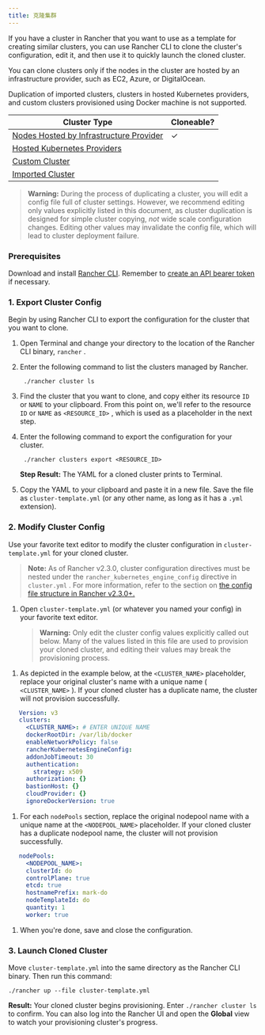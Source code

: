 ```yaml
---
title: 克隆集群
---
```


If you have a cluster in Rancher that you want to use as a template for creating similar clusters, you can use Rancher CLI to clone the cluster's configuration, edit it, and then use it to quickly launch the cloned cluster.

You can clone clusters only if the nodes in the cluster are hosted by an infrastructure provider, such as EC2, Azure, or DigitalOcean.

Duplication of imported clusters, clusters in hosted Kubernetes providers, and custom clusters provisioned using Docker machine is not supported.

| Cluster Type                                                                                   | Cloneable? |
| ---------------------------------------------------------------------------------------------- | ---------- |
| [Nodes Hosted by Infrastructure Provider](/docs/cluster-provisioning/rke-clusters/node-pools/) | ✓          |
| [Hosted Kubernetes Providers](/docs/cluster-provisioning/hosted-kubernetes-clusters/)          |            |
| [Custom Cluster](/docs/cluster-provisioning/custom-clusters/)                                  |            |
| [Imported Cluster](/docs/cluster-provisioning/imported-clusters/)                              |            |

> **Warning:** During the process of duplicating a cluster, you will edit a config file full of cluster settings. However, we recommend editing only values explicitly listed in this document, as cluster duplication is designed for simple cluster copying, _not_ wide scale configuration changes. Editing other values may invalidate the config file, which will lead to cluster deployment failure.

### Prerequisites

Download and install [Rancher CLI](/docs/cli). Remember to [create an API bearer token](/docs/user-settings/api-keys) if necessary.

### 1. Export Cluster Config

Begin by using Rancher CLI to export the configuration for the cluster that you want to clone.

1. Open Terminal and change your directory to the location of the Rancher CLI binary, `rancher` .

1. Enter the following command to list the clusters managed by Rancher.

        ./rancher cluster ls

1. Find the cluster that you want to clone, and copy either its resource `ID` or `NAME` to your clipboard. From this point on, we'll refer to the resource `ID` or `NAME` as `<RESOURCE_ID>` , which is used as a placeholder in the next step.

1. Enter the following command to export the configuration for your cluster.

        ./rancher clusters export <RESOURCE_ID>

    **Step Result:** The YAML for a cloned cluster prints to Terminal.

1. Copy the YAML to your clipboard and paste it in a new file. Save the file as `cluster-template.yml` (or any other name, as long as it has a `.yml` extension).

### 2. Modify Cluster Config

Use your favorite text editor to modify the cluster configuration in `cluster-template.yml` for your cloned cluster.

> **Note:** As of Rancher v2.3.0, cluster configuration directives must be nested under the `rancher_kubernetes_engine_config` directive in `cluster.yml` . For more information, refer to the section on [the config file structure in Rancher v2.3.0+.](/docs/cluster-provisioning/rke-clusters/options/#config-file-structure-in-rancher-v2-3-0)

1. Open `cluster-template.yml` (or whatever you named your config) in your favorite text editor.

   > **Warning:** Only edit the cluster config values explicitly called out below. Many of the values listed in this file are used to provision your cloned cluster, and editing their values may break the provisioning process.

1) As depicted in the example below, at the `<CLUSTER_NAME>` placeholder, replace your original cluster's name with a unique name ( `<CLUSTER_NAME>` ). If your cloned cluster has a duplicate name, the cluster will not provision successfully.

   

``` yml
   Version: v3
   clusters:
     <CLUSTER_NAME>: # ENTER UNIQUE NAME
     dockerRootDir: /var/lib/docker
     enableNetworkPolicy: false
     rancherKubernetesEngineConfig:
     addonJobTimeout: 30
     authentication:
       strategy: x509
     authorization: {}
     bastionHost: {}
     cloudProvider: {}
     ignoreDockerVersion: true
   ```

1) For each `nodePools` section, replace the original nodepool name with a unique name at the `<NODEPOOL_NAME>` placeholder. If your cloned cluster has a duplicate nodepool name, the cluster will not provision successfully.

   

``` yml
   nodePools:
     <NODEPOOL_NAME>:
     clusterId: do
     controlPlane: true
     etcd: true
     hostnamePrefix: mark-do
     nodeTemplateId: do
     quantity: 1
     worker: true
   ```

1) When you're done, save and close the configuration.

### 3. Launch Cloned Cluster

Move `cluster-template.yml` into the same directory as the Rancher CLI binary. Then run this command:

    ./rancher up --file cluster-template.yml

**Result:** Your cloned cluster begins provisioning. Enter `./rancher cluster ls` to confirm. You can also log into the Rancher UI and open the **Global** view to watch your provisioning cluster's progress.

